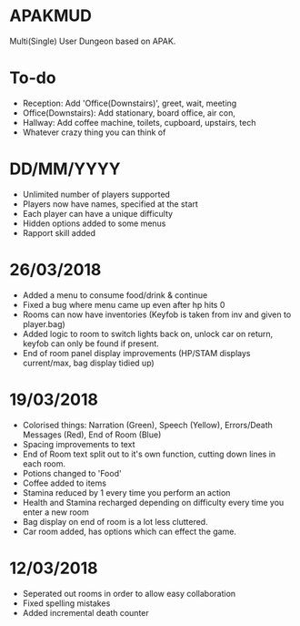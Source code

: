 # APAKMUD
Multi(Single) User Dungeon based on APAK.

# To-do
- Reception: Add 'Office(Downstairs)', greet, wait, meeting
- Office(Downstairs): Add stationary, board office, air con, 
- Hallway: Add coffee machine, toilets, cupboard, upstairs, tech
- Whatever crazy thing you can think of

# DD/MM/YYYY
- Unlimited number of players supported
- Players now have names, specified at the start
- Each player can have a unique difficulty
- Hidden options added to some menus
- Rapport skill added

# 26/03/2018
- Added a menu to consume food/drink & continue
- Fixed a bug where menu came up even after hp hits 0
- Rooms can now have inventories (Keyfob is taken from inv and given to player.bag)
- Added logic to room to switch lights back on, unlock car on return, keyfob can only be found if present.
- End of room panel display improvements (HP/STAM displays current/max, bag display tidied up)

# 19/03/2018
- Colorised things: Narration (Green), Speech (Yellow), Errors/Death Messages (Red), End of Room (Blue)
- Spacing improvements to text
- End of Room text split out to it's own function, cutting down lines in each room.
- Potions changed to 'Food'
- Coffee added to items
- Stamina reduced by 1 every time you perform an action
- Health and Stamina recharged depending on difficulty every time you enter a new room
- Bag display on end of room is a lot less cluttered.
- Car room added, has options which can effect the game.

# 12/03/2018
- Seperated out rooms in order to allow easy collaboration
- Fixed spelling mistakes
- Added incremental death counter